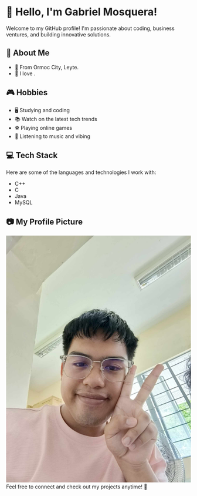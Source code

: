 # 👋 Hello, I'm Gabriel Mosquera!

Welcome to my GitHub profile! I'm passionate about coding, business ventures, and building innovative solutions.

## 🚀 About Me
- 💼 From Ormoc City, Leyte.
- 🎯 I love .

## 🎮 Hobbies
- 🖥️ Studying and coding
- 📚 Watch on the latest tech trends
- ⚽ Playing online games
- 🎵 Listening to music and vibing

## 💻 Tech Stack
Here are some of the languages and technologies I work with:

- C++
- C
- Java
- MySQL

## 📷 My Profile Picture
![gabby profile picture](<gabby.jpg>)
Feel free to connect and check out my projects anytime! 🚀
    
